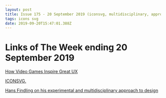 ```yaml
---
layout: post
title: Issue 175 - 20 September 2019 (iconsvg, multidisciplinary, approach)
tags: icons svg
date: 2019-09-20T15:47:01.388Z
---
```

# Links of The Week ending 20 September 2019

<a href="https://jenson.org/games/" title="How Video Games Inspire Great UX" alt="How Video Games Inspire Great UX" target="_blank">How Video Games Inspire Great UX</a>

<a href="https://iconsvg.xyz/" title="ICONSVG" alt="ICONSVG" target="_blank">ICONSVG.</a>

<a href="https://www.itsnicethat.com/articles/hans-findling-graphic-design-120919" title="Hans Findling on his experimental and multidisciplinary approach to design" target="_blank">Hans Findling on his experimental and multidisciplinary approach to design</a>